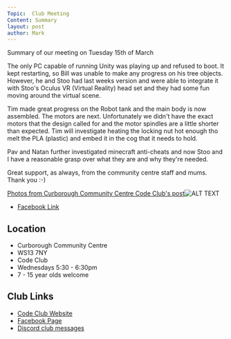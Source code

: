 ```yaml
---
Topic:  Club Meeting
Content: Summary
layout: post
author: Mark
---
```

Summary of our meeting on Tuesday 15th of March

The only PC capable of running Unity was playing up and refused to boot. It kept restarting, so Bill was unable to make any progress on his tree objects. However, he and Stoo had last weeks version and were able to integrate it with Stoo's Oculus VR (Virtual Reality) head set and they had some fun moving around the virtual scene. 

Tim made great progress on the Robot tank and the main body is now assembled. The motors are next. Unfortunately we didn't have the exact motors that the design called for and the motor spindles are a little shorter than expected. Tim will investigate heating the locking nut hot enough tho melt the PLA (plastic) and embed it in the cog that it needs to hold. 

Pav and Natan further investigated minecraft anti-cheats and now Stoo and I have a reasonable grasp over what they are and why they're needed. 

Great support, as always, from the community centre staff and mums. Thank you :-)

[Photos from Curborough Community Centre Code Club's post](https://www.facebook.com/1481985248595237/posts/4696443343816062/)![ALT TEXT](https://scontent.fbhx6-1.fna.fbcdn.net/v/t39.30808-6/275977444_4696442290482834_8525667246920274667_n.jpg?stp=dst-jpg_p720x720&_nc_cat=104&ccb=1-7&_nc_sid=5f2048&_nc_ohc=4gIyofIN-N4AX9wuT0R&_nc_ht=scontent.fbhx6-1.fna&edm=AKK4YLsEAAAA&oh=00_AfCwEPC8uy__aDV65e5Y5Nvu-Xbrt0Y7wI7Fl6vV4mgI1Q&oe=652AFB1B)

* [Facebook Link](https://www.facebook.com/1481985248595237/posts/4696443343816062/)

## Location

* Curborough Community Centre
* WS13 7NY
* Code Club
* Wednesdays 5:30 - 6:30pm
* 7 - 15 year olds welcome

## Club Links

* [Code Club Website](https://lichfield-code-club.github.io/)
* [Facebook Page](https://www.facebook.com/LichfieldCoders)
* [Discord club messages](https://discord.gg/szz6xGK)
